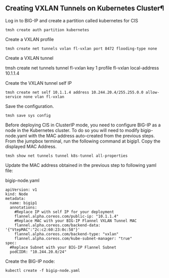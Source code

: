 ## Creating VXLAN Tunnels on Kubernetes Cluster¶

Log in to BIG-IP and create a partition called kubernetes for CIS

    tmsh create auth partition kubernetes

Create a VXLAN profile

    tmsh create net tunnels vxlan fl-vxlan port 8472 flooding-type none

Create a VXLAN tunnel

   tmsh create net tunnels tunnel fl-vxlan key 1 profile fl-vxlan local-address 10.1.1.4

Create the VXLAN tunnel self IP

    tmsh create net self 10.1.1.4 address 10.244.20.4/255.255.0.0 allow-service none vlan fl-vxlan

Save the configuration.

    tmsh save sys config

Before deploying CIS in ClusterIP mode, you need to configure BIG-IP as a node in the Kubernetes cluster. To do so you will need to modify bigip-node.yaml with the MAC address auto-created from the previous steps. From the jumpbox terminal, run the following command at bigip1. Copy the displayed MAC Address.

    tmsh show net tunnels tunnel k8s-tunnel all-properties

Update the MAC address obtained in the previous step to following yaml file:

bigip-node.yaml

```
apiVersion: v1
kind: Node
metadata:
  name: bigip1
  annotations:
    #Replace IP with self IP for your deployment
    flannel.alpha.coreos.com/public-ip: "10.1.1.4"
    #Replace MAC with your BIG-IP Flannel VXLAN Tunnel MAC
    flannel.alpha.coreos.com/backend-data: '{"VtepMAC":"2c:c2:60:23:0c:58"}'
    flannel.alpha.coreos.com/backend-type: "vxlan"
    flannel.alpha.coreos.com/kube-subnet-manager: "true"
spec:
  #Replace Subnet with your BIG-IP Flannel Subnet
  podCIDR: "10.244.20.0/24"
```

Create the BIG-IP node:

    kubectl create -f bigip-node.yaml
